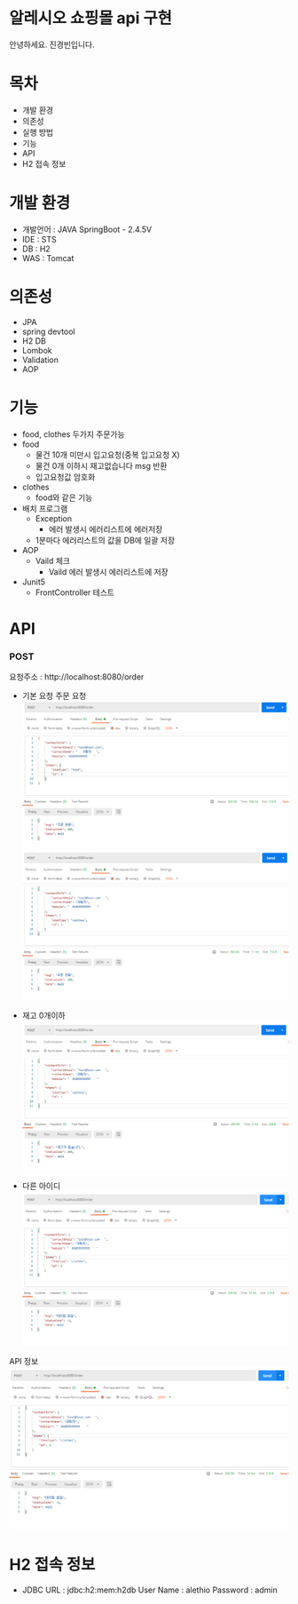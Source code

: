 # 알레시오 쇼핑몰 api 구현

안녕하세요. 
진경빈입니다.  

# 목차
- 개발 환경
- 의존성
- 실행 방법
- 기능
- API
- H2 접속 정보

# 개발 환경
- 개발언어 : JAVA SpringBoot - 2.4.5V
- IDE : STS
- DB : H2
- WAS : Tomcat

# 의존성 
- JPA
- spring devtool 
- H2 DB
- Lombok 
- Validation 
- AOP 


# 기능 
- food, clothes 두가지 주문가능
- food 
   - 물건 10개 미만시 입고요청(중복 입고요청 X)
   - 물건 0개 이하시 재고없습니다 msg 반환
   - 입고요청값 암호화
- clothes
  -    food와 같은 기능
-  배치 프로그램
   -  Exception
      - 에러 발생시 에러리스트에 에러저장
   - 1분마다 에러리스트의 값을 DB에 일괄 저장
- AOP
   - Vaild 체크 
     - Vaild 에러 발생시 에러리스트에 저장
- Junit5
   - FrontController 테스트
  
  

# API

### POST
요청주소 : http://localhost:8080/order

- 기본 요청 주문 요청
 ![image](./mdimg/1.png)
 ![image](./mdimg/2.png)

- 재고 0개이하
![image](./mdimg/3.png)

- 다른 아이디 
 ![image](./mdimg/4.png)

API 정보
![image](./mdimg/4.png)

  # H2 접속 정보 

- JDBC URL : jdbc:h2:mem:h2db
User Name : alethio
Password : admin 
